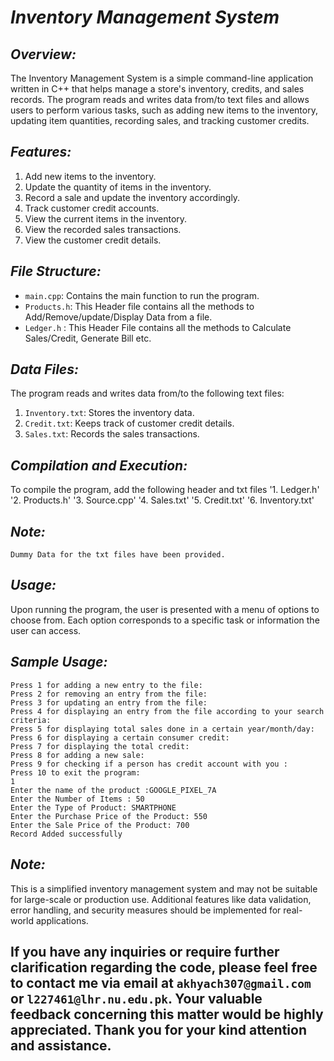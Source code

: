 # *Inventory Management System*

## *Overview:*
The Inventory Management System is a simple command-line application written in C++ that helps manage a store's inventory, credits, and sales records. The program reads and writes data from/to text files and allows users to perform various tasks, such as adding new items to the inventory, updating item quantities, recording sales, and tracking customer credits.

## *Features:*
1. Add new items to the inventory.
2. Update the quantity of items in the inventory.
3. Record a sale and update the inventory accordingly.
4. Track customer credit accounts.
5. View the current items in the inventory.
6. View the recorded sales transactions.
7. View the customer credit details.

## *File Structure:*
- `main.cpp`: Contains the main function to run the program.
- `Products.h`: This Header file contains all the methods to Add/Remove/update/Display Data from a file.
- `Ledger.h` : This Header File contains all the methods to Calculate Sales/Credit, Generate Bill etc.

## *Data Files:*
The program reads and writes data from/to the following text files:
1. `Inventory.txt`: Stores the inventory data.
2. `Credit.txt`: Keeps track of customer credit details.
3. `Sales.txt`: Records the sales transactions.

## *Compilation and Execution:*
To compile the program, add the following header and txt files 
'1. Ledger.h'
'2. Products.h'
'3. Source.cpp'
'4. Sales.txt'
'5. Credit.txt'
'6. Inventory.txt'

## *Note:*

```
Dummy Data for the txt files have been provided.
```

## *Usage:*
Upon running the program, the user is presented with a menu of options to choose from. Each option corresponds to a specific task or information the user can access.

## *Sample Usage:*
```
Press 1 for adding a new entry to the file:
Press 2 for removing an entry from the file:
Press 3 for updating an entry from the file:
Press 4 for displaying an entry from the file according to your search criteria:
Press 5 for displaying total sales done in a certain year/month/day:
Press 6 for displaying a certain consumer credit:
Press 7 for displaying the total credit:
Press 8 for adding a new sale:
Press 9 for checking if a person has credit account with you :
Press 10 to exit the program:
1
Enter the name of the product :GOOGLE_PIXEL_7A
Enter the Number of Items : 50
Enter the Type of Product: SMARTPHONE
Enter the Purchase Price of the Product: 550
Enter the Sale Price of the Product: 700
Record Added successfully
```

## *Note:*
This is a simplified inventory management system and may not be suitable for large-scale or production use. Additional features like data validation, error handling, and security measures should be implemented for real-world applications.

## If you have any inquiries or require further clarification regarding the code, please feel free to contact me via email at `akhyach307@gmail.com` or `l227461@lhr.nu.edu.pk`. Your valuable feedback concerning this matter would be highly appreciated. Thank you for your kind attention and assistance.
